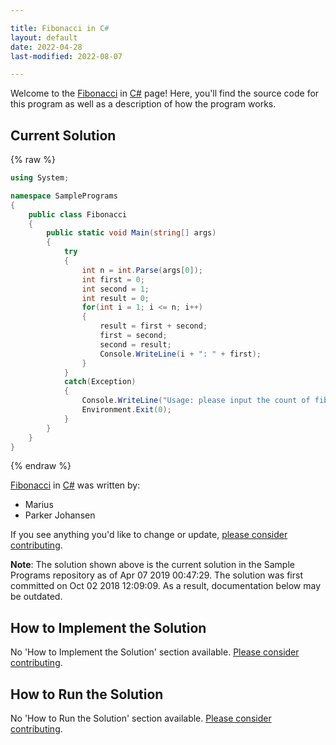 ```yaml
---

title: Fibonacci in C#
layout: default
date: 2022-04-28
last-modified: 2022-08-07

---
```


Welcome to the [Fibonacci](https://sampleprograms.io/projects/fibonacci) in [C#](https://sampleprograms.io/languages/c-sharp) page! Here, you'll find the source code for this program as well as a description of how the program works.

## Current Solution

{% raw %}

```c#
using System;

namespace SamplePrograms
{
    public class Fibonacci
    {
        public static void Main(string[] args)
        {
            try
            {
                int n = int.Parse(args[0]);
                int first = 0;
                int second = 1;
                int result = 0;
                for(int i = 1; i <= n; i++)
                {
                    result = first + second;
                    first = second;
                    second = result;
                    Console.WriteLine(i + ": " + first);
                }
            }
            catch(Exception)
            {
                Console.WriteLine("Usage: please input the count of fibonacci numbers to output");
                Environment.Exit(0);
            }
        }
    }
}
```

{% endraw %}

[Fibonacci](https://sampleprograms.io/projects/fibonacci) in [C#](https://sampleprograms.io/languages/c-sharp) was written by:

- Marius
- Parker Johansen

If you see anything you'd like to change or update, [please consider contributing](https://github.com/TheRenegadeCoder/sample-programs).

**Note**: The solution shown above is the current solution in the Sample Programs repository as of Apr 07 2019 00:47:29. The solution was first committed on Oct 02 2018 12:09:09. As a result, documentation below may be outdated.

## How to Implement the Solution

No 'How to Implement the Solution' section available. [Please consider contributing](https://github.com/TheRenegadeCoder/sample-programs-website).

## How to Run the Solution

No 'How to Run the Solution' section available. [Please consider contributing](https://github.com/TheRenegadeCoder/sample-programs-website).
